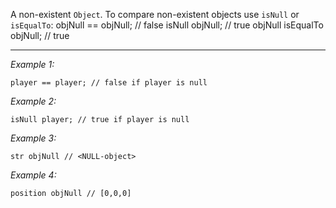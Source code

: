 A non-existent `Object`. To compare non-existent objects use `isNull` or `isEqualTo`:
<sqf>
objNull == objNull;			// false
isNull objNull;				// true
objNull isEqualTo objNull;	// true
</sqf>


---
*Example 1:*
```sqf
player == player; // false if player is null
```

*Example 2:*
```sqf
isNull player; // true if player is null
```

*Example 3:*
```sqf
str objNull // <NULL-object>
```

*Example 4:*
```sqf
position objNull // [0,0,0]
```